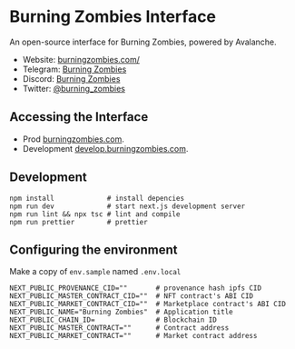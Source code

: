 # Burning Zombies Interface

An open-source interface for Burning Zombies, powered by Avalanche.

- Website: [burningzombies.com/](https://burningzombies.com/)
- Telegram: [Burning Zombies](https://t.me/burning_zombies)
- Discord: [Burning Zombies](https://discord.gg/xwgHsaAGBt)
- Twitter: [@burning_zombies](https://twitter.com/burning_zombies)

## Accessing the Interface

- Prod [burningzombies.com](https://burningzombies.com/).
- Development [develop.burningzombies.com](https://develop.burningzombies.com/).



## Development

```shell
npm install             # install depencies
npm run dev             # start next.js development server
npm run lint && npx tsc # lint and compile
npm run prettier        # prettier
```

## Configuring the environment

Make a copy of `env.sample` named `.env.local`

```shell
NEXT_PUBLIC_PROVENANCE_CID=""       # provenance hash ipfs CID
NEXT_PUBLIC_MASTER_CONTRACT_CID=""  # NFT contract's ABI CID
NEXT_PUBLIC_MARKET_CONTRACT_CID=""  # Marketplace contract's ABI CID
NEXT_PUBLIC_NAME="Burning Zombies"  # Application title
NEXT_PUBLIC_CHAIN_ID=               # Blockchain ID
NEXT_PUBLIC_MASTER_CONTRACT=""      # Contract address
NEXT_PUBLIC_MARKET_CONTRACT=""      # Market contract address
```
